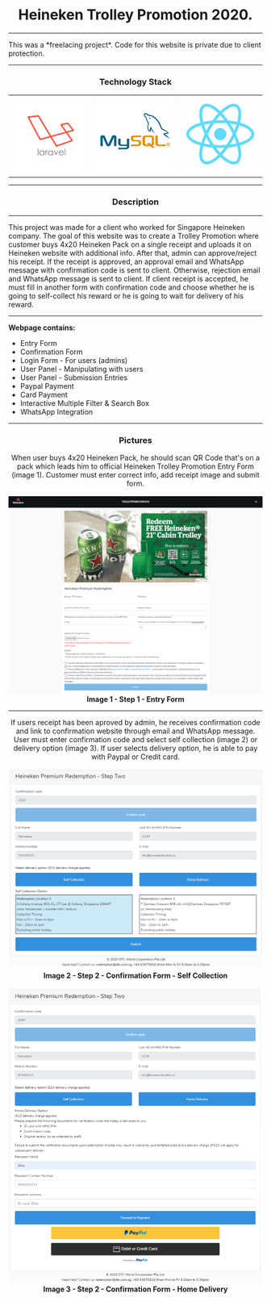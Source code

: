 <center><h1>Heineken Trolley Promotion 2020.</h1></center>
<hr>
This was a *freelacing project*.
Code for this website is private due to client protection. 
<hr/>
<h3 align="center">Technology Stack</h3>
<table>
  <tr>
    <td><img width="300" src="https://github.com/Malcom98/MOBILE_PICTURES-Tripix/blob/master/LogoLaravel.png?raw=true"></td>
    <td><img width="300" src="https://github.com/Malcom98/MOBILE_PICTURES-Tripix/blob/master/LogoMySql.gif?raw=true"></td>
    <td><img width="300" src="https://github.com/Malcom98/MOBILE_PICTURES-Tripix/blob/master/LogoReactNative.png?raw=true"></td>
  </tr>
</table>
<hr/>
<h3 align="center">Description</h3>
<hr/>
This project was made for a client who worked for Singapore Heineken company. The goal of this website was to create a Trolley Promotion where customer buys 4x20 Heineken Pack on a single receipt and uploads it on Heineken website with additional info. After that, admin can approve/reject his receipt. If the receipt is approved, an approval email and WhatsApp message with confirmation code is sent to client. Otherwise, rejection email and WhatsApp message is sent to client. If client receipt is accepted, he must fill in another form with confirmation code and choose whether he is going to self-collect his reward or he is going to wait for delivery of his reward.
<hr/>
<b>Webpage contains:</b><br>
<ul>
  <li>Entry Form</li>
  <li>Confirmation Form</li>
  <li>Login Form - For users (admins)</li>
  <li>User Panel - Manipulating with users</li>
  <li>User Panel - Submission Entries</li>
  <li>Paypal Payment</li>
  <li>Card Payment</li>
  <li>Interactive Multiple Filter & Search Box</li>
  <li>WhatsApp Integration</li>
</ul>
<hr/>
<h3 align="center">Pictures</h3>
<p align="center">
  When user buys 4x20 Heineken Pack, he should scan QR Code that's on a pack which leads him to official Heineken Trolley Promotion Entry Form (image 1). Customer must enter correct info, add receipt image and submit form.<br/><br/>
  <img src="https://github.com/Malcom98/WEBSITE_PICTURES-Heineken_Trolley_Promotion/blob/master/Entry.png"><br/>
  <b>Image 1 - Step 1 - Entry Form</b>
</p>
<hr/>
<p align="center">
  If users receipt has been aproved by admin, he receives confirmation code and link to confirmation website through email and WhatsApp message. User must enter confirmation code and select self collection (image 2) or delivery option (image 3). If user selects delivery option, he is able to pay with Paypal or Credit card.<br/><br/>
  <img src="https://github.com/Malcom98/WEBSITE_PICTURES-Heineken_Trolley_Promotion/blob/master/Confirmation_SelfCollection.png"><br/>
  <b>Image 2 - Step 2 - Confirmation Form - Self Collection </b>
  <br/><br/>
  <img src="https://github.com/Malcom98/WEBSITE_PICTURES-Heineken_Trolley_Promotion/blob/master/Confirmation_HomeDelivery.png"><br/>
  <b>Image 3 - Step 2 - Confirmation Form - Home Delivery </b>
</p>
<br/><br/>
